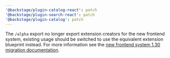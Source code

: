 ```yaml
---
'@backstage/plugin-catalog-react': patch
'@backstage/plugin-search-react': patch
'@backstage/plugin-catalog': patch
---
```


The `/alpha` export no longer export extension creators for the new frontend system, existing usage should be switched to use the equivalent extension blueprint instead. For more information see the [new frontend system 1.30 migration documentation](https://backstage.io/docs/frontend-system/architecture/migrations#130).
